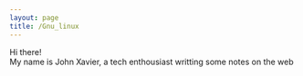 ```yaml
---
layout: page
title: /Gnu_linux
---
```

<p class="message">
  Hi there!<br>
  My name is John Xavier, a tech enthousiast writting some notes on the web
</p>